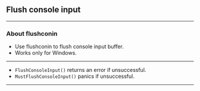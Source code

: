 ## Flush console input

---

### About flushconin

- Use flushconin to flush console input buffer.
- Works only for Windows.

---

- `FlushConsoleInput()` returns an error if unsuccessful.
- `MustFlushConsoleInput()` panics if unsuccessful.

---
